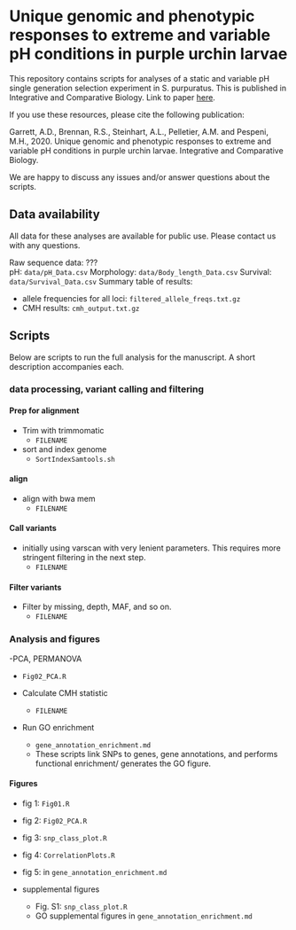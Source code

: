 # Unique genomic and phenotypic responses to extreme and variable pH conditions in purple urchin larvae

This repository contains scripts for analyses of a static and variable pH single generation selection experiment in S. purpuratus. This is published in Integrative and Comparative Biology. Link to paper [here](https://doi.org/10.1093/icb/icaa072).

If you use these resources, please cite the following publication:

Garrett, A.D., Brennan, R.S., Steinhart, A.L., Pelletier, A.M. and Pespeni, M.H., 2020. Unique genomic and phenotypic responses to extreme and variable pH conditions in purple urchin larvae. Integrative and Comparative Biology.

We are happy to discuss any issues and/or answer questions about the scripts.


## Data availability

All data for these analyses are available for public use. Please contact us with any questions.

Raw sequence data: ???  
pH: `data/pH_Data.csv`
Morphology: `data/Body_length_Data.csv`
Survival: `data/Survival_Data.csv`
Summary table of results:
- allele frequencies for all loci: `filtered_allele_freqs.txt.gz`
- CMH results: `cmh_output.txt.gz`

## Scripts

Below are scripts to run the full analysis for the manuscript. A short description accompanies each.

### data processing, variant calling and filtering

#### Prep for alignment

- Trim with trimmomatic
    - `FILENAME`
- sort and index genome
    - `SortIndexSamtools.sh`

#### align

- align with bwa mem
    - `FILENAME`

#### Call variants

- initially using varscan with very lenient parameters. This requires more stringent filtering in the next step.
    - `FILENAME`

#### Filter variants

- Filter by missing, depth, MAF, and so on.
    - `FILENAME`

### Analysis and figures

-PCA, PERMANOVA
  - `Fig02_PCA.R`

- Calculate CMH statistic
    - `FILENAME`

- Run GO enrichment
  - `gene_annotation_enrichment.md`
  - These scripts link SNPs to genes, gene annotations, and performs functional enrichment/ generates the GO figure.

#### Figures

- fig 1: `Fig01.R`
- fig 2: `Fig02_PCA.R`
- fig 3: `snp_class_plot.R`
- fig 4: `CorrelationPlots.R`
- fig 5: in `gene_annotation_enrichment.md`

- supplemental figures
  - Fig. S1: `snp_class_plot.R`
  - GO supplemental figures in `gene_annotation_enrichment.md`

